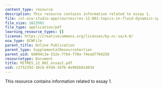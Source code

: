 ```yaml
---
content_type: resource
description: This resource contains information related to essay 1.
file: /ol-ocw-studio-app/courses/res-12-001-topics-in-fluid-dynamics-spring-2010/c275239236c60fd434fb8e96bb814834_MITRES_12_001_essay1.pdf
file_size: 1623501
file_type: application/pdf
learning_resource_types: []
license: https://creativecommons.org/licenses/by-nc-sa/4.0/
ocw_type: OCWFile
parent_title: Online Publication
parent_type: SupplementalResourceSection
parent_uid: 6d094c3a-332e-7764-f70a-74ead7f04258
resourcetype: Document
title: MITRES_12_001_essay1.pdf
uid: c2752392-36c6-0fd4-34fb-8e96bb814834
---
```

This resource contains information related to essay 1.